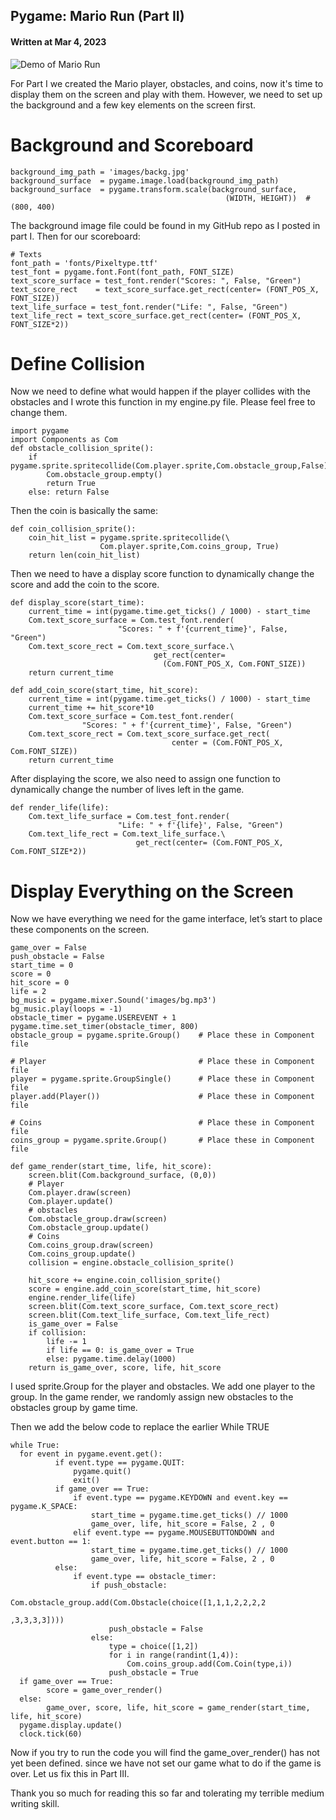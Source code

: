 ## Pygame: Mario Run (Part II)

#### Written at Mar 4, 2023

![Demo of Mario Run](https://miro.medium.com/v2/resize:fit:1200/format:webp/1*GCw3byAR0bXeq2-k4iSeFg.gif)

For Part I we created the Mario player, obstacles, and coins, now it's time to display them on the screen and play with them. However, we need to set up the background and a few key elements on the screen first.

Background and Scoreboard
=========================

```
background_img_path = 'images/backg.jpg'
background_surface  = pygame.image.load(background_img_path)
background_surface  = pygame.transform.scale(background_surface,
                                                (WIDTH, HEIGHT))  #(800, 400)
```

The background image file could be found in my GitHub repo as I posted in part I. Then for our scoreboard:

```
# Texts
font_path = 'fonts/Pixeltype.ttf'
test_font = pygame.font.Font(font_path, FONT_SIZE)
text_score_surface = test_font.render("Scores: ", False, "Green")
text_score_rect    = text_score_surface.get_rect(center= (FONT_POS_X, FONT_SIZE))
text_life_surface = test_font.render("Life: ", False, "Green")
text_life_rect = text_score_surface.get_rect(center= (FONT_POS_X, FONT_SIZE*2))
```

Define Collision
================

Now we need to define what would happen if the player collides with the obstacles and I wrote this function in my engine.py file. Please feel free to change them.

```
import pygame
import Components as Com
def obstacle_collision_sprite():
    if pygame.sprite.spritecollide(Com.player.sprite,Com.obstacle_group,False):
        Com.obstacle_group.empty()
        return True
    else: return False
```

Then the coin is basically the same:

```
def coin_collision_sprite():
    coin_hit_list = pygame.sprite.spritecollide(\
                    Com.player.sprite,Com.coins_group, True)
    return len(coin_hit_list)
```

Then we need to have a display score function to dynamically change the score and add the coin to the score.

```
def display_score(start_time):
    current_time = int(pygame.time.get_ticks() / 1000) - start_time
    Com.text_score_surface = Com.test_font.render(
                        "Scores: " + f'{current_time}', False, "Green")
    Com.text_score_rect = Com.text_score_surface.\
                                get_rect(center= 
                                  (Com.FONT_POS_X, Com.FONT_SIZE))
    return current_time
```

```
def add_coin_score(start_time, hit_score):
    current_time = int(pygame.time.get_ticks() / 1000) - start_time
    current_time += hit_score*10
    Com.text_score_surface = Com.test_font.render(
                "Scores: " + f'{current_time}', False, "Green")
    Com.text_score_rect = Com.text_score_surface.get_rect(
                                    center = (Com.FONT_POS_X, Com.FONT_SIZE))
    return current_time
```

After displaying the score, we also need to assign one function to dynamically change the number of lives left in the game.

```
def render_life(life):
    Com.text_life_surface = Com.test_font.render(
                        "Life: " + f'{life}', False, "Green")
    Com.text_life_rect = Com.text_life_surface.\
                            get_rect(center= (Com.FONT_POS_X, Com.FONT_SIZE*2)) 
```

Display Everything on the Screen
================================

Now we have everything we need for the game interface, let’s start to place these components on the screen.

```
game_over = False
push_obstacle = False
start_time = 0
score = 0
hit_score = 0
life = 2
bg_music = pygame.mixer.Sound('images/bg.mp3')
bg_music.play(loops = -1)
obstacle_timer = pygame.USEREVENT + 1
pygame.time.set_timer(obstacle_timer, 800)
obstacle_group = pygame.sprite.Group()    # Place these in Component file

# Player                                  # Place these in Component file
player = pygame.sprite.GroupSingle()      # Place these in Component file
player.add(Player())                      # Place these in Component file

# Coins                                   # Place these in Component file
coins_group = pygame.sprite.Group()       # Place these in Component file

def game_render(start_time, life, hit_score):
    screen.blit(Com.background_surface, (0,0))
    # Player
    Com.player.draw(screen)
    Com.player.update()
    # obstacles
    Com.obstacle_group.draw(screen)
    Com.obstacle_group.update()
    # Coins
    Com.coins_group.draw(screen)
    Com.coins_group.update()
    collision = engine.obstacle_collision_sprite()
    
    hit_score += engine.coin_collision_sprite()
    score = engine.add_coin_score(start_time, hit_score)
    engine.render_life(life)
    screen.blit(Com.text_score_surface, Com.text_score_rect)
    screen.blit(Com.text_life_surface, Com.text_life_rect)
    is_game_over = False
    if collision: 
        life -= 1
        if life == 0: is_game_over = True
        else: pygame.time.delay(1000)
    return is_game_over, score, life, hit_score
```

I used sprite.Group for the player and obstacles. We add one player to the group. In the game render, we randomly assign new obstacles to the obstacles group by game time.

Then we add the below code to replace the earlier While TRUE

```
while True:
  for event in pygame.event.get():
          if event.type == pygame.QUIT:
              pygame.quit()
              exit()
          if game_over == True:
              if event.type == pygame.KEYDOWN and event.key == pygame.K_SPACE:
                  start_time = pygame.time.get_ticks() // 1000
                  game_over, life, hit_score = False, 2 , 0
              elif event.type == pygame.MOUSEBUTTONDOWN and event.button == 1:
                  start_time = pygame.time.get_ticks() // 1000
                  game_over, life, hit_score = False, 2 , 0
          else:
              if event.type == obstacle_timer:
                  if push_obstacle:
                      Com.obstacle_group.add(Com.Obstacle(choice([1,1,1,2,2,2,2
                                                                  ,3,3,3,3])))
                      push_obstacle = False
                  else:
                      type = choice([1,2])
                      for i in range(randint(1,4)):
                          Com.coins_group.add(Com.Coin(type,i))
                      push_obstacle = True
  if game_over == True:
        score = game_over_render()
  else:
        game_over, score, life, hit_score = game_render(start_time, life, hit_score)
  pygame.display.update()
  clock.tick(60)
```

Now if you try to run the code you will find the game_over_render() has not yet been defined. since we have not set our game what to do if the game is over. Let us fix this in Part III.

Thank you so much for reading this so far and tolerating my terrible medium writing skill.